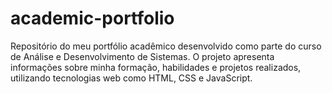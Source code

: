# academic-portfolio
Repositório do meu portfólio acadêmico desenvolvido como parte do curso de Análise e Desenvolvimento de Sistemas. O projeto apresenta informações sobre minha formação, habilidades e projetos realizados, utilizando tecnologias web como HTML, CSS e JavaScript.
